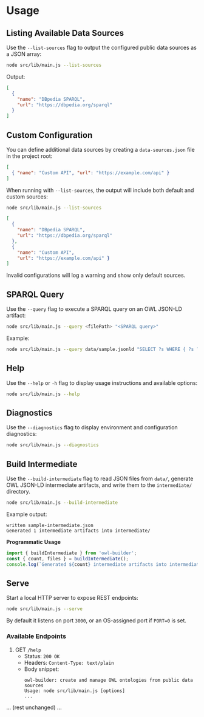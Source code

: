 # Usage

## Listing Available Data Sources

Use the `--list-sources` flag to output the configured public data sources as a JSON array:

```bash
node src/lib/main.js --list-sources
```

Output:

```json
[
  {
    "name": "DBpedia SPARQL",
    "url": "https://dbpedia.org/sparql"
  }
]
```

## Custom Configuration

You can define additional data sources by creating a `data-sources.json` file in the project root:

```json
[
  { "name": "Custom API", "url": "https://example.com/api" }
]
```

When running with `--list-sources`, the output will include both default and custom sources:

```bash
node src/lib/main.js --list-sources
```

```json
[
  {
    "name": "DBpedia SPARQL",
    "url": "https://dbpedia.org/sparql"
  },
  {
    "name": "Custom API",
    "url": "https://example.com/api" }
]
```

Invalid configurations will log a warning and show only default sources.

## SPARQL Query

Use the `--query` flag to execute a SPARQL query on an OWL JSON-LD artifact:

```bash
node src/lib/main.js --query <filePath> "<SPARQL query>"
```

Example:

```bash
node src/lib/main.js --query data/sample.jsonld "SELECT ?s WHERE { ?s ?p ?o } LIMIT 1"
```

## Help

Use the `--help` or `-h` flag to display usage instructions and available options:

```bash
node src/lib/main.js --help
```

## Diagnostics

Use the `--diagnostics` flag to display environment and configuration diagnostics:

```bash
node src/lib/main.js --diagnostics
```

## Build Intermediate

Use the `--build-intermediate` flag to read JSON files from `data/`, generate OWL JSON-LD intermediate artifacts, and write them to the `intermediate/` directory.

```bash
node src/lib/main.js --build-intermediate
```

Example output:

```text
written sample-intermediate.json
Generated 1 intermediate artifacts into intermediate/
```

**Programmatic Usage**

```js
import { buildIntermediate } from 'owl-builder';
const { count, files } = buildIntermediate();
console.log(`Generated ${count} intermediate artifacts into intermediate/`, files);
```

## Serve

Start a local HTTP server to expose REST endpoints:

```bash
node src/lib/main.js --serve
```

By default it listens on port `3000`, or an OS-assigned port if `PORT=0` is set.

### Available Endpoints

1. GET `/help`
   - Status: `200 OK`
   - Headers: `Content-Type: text/plain`
   - Body snippet:
     ```text
     owl-builder: create and manage OWL ontologies from public data sources
     Usage: node src/lib/main.js [options]
     ...
     ```

... (rest unchanged) ...
